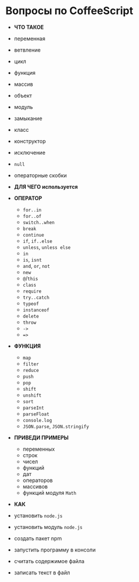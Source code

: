 # Вопросы по CoffeeScript

 - **ЧТО ТАКОЕ**
  - переменная
  - ветвление
  - цикл
  - функция
  - массив
  - объект
  - модуль
  - замыкание
  - класс
  - конструктор
  - исключение
  - `null`
  - операторные скобки
  
 - **ДЛЯ ЧЕГО используется**
 
  - **ОПЕРАТОР**
	- `for..in`
	- `for..of`
	- `switch..when`
	- `break`
	- `continue`
	- `if`, `if..else`
	- `unless`, `unless else`
	- `in`
	- `is`, `isnt`
	- `and`, `or`, `not`
	- `new`
	- `@`/`this`
	- `class`
	- `require`
	- `try..catch`
	- `typeof`
	- `instanceof`
	- `delete`
	- `throw`
	- `->`
	- `=>`

  - **ФУНКЦИЯ**
    - `map`
    - `filter`
    - `reduce`
    - `push`
    - `pop`
    - `shift`
    - `unshift`
	- `sort`
	- `parseInt`
	- `parseFloat`
	- `console.log`
	- `JSON.parse`, `JSON.stringify`
  
 - **ПРИВЕДИ ПРИМЕРЫ**
   - переменных
   - строк
   - чисел
   - функций
   - дат
   - операторов
   - массивов
   - функций модуля `Math`
   
 - **КАК**
  - установить `node.js`
  - установить модуль `node.js`
  - создать пакет npm
  - запустить программу в консоли
  - считать содержимое файла
  - записать текст в файл
